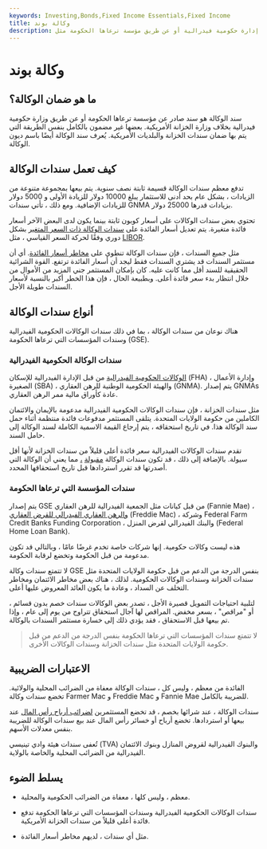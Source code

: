 ```yaml
---
keywords: Investing,Bonds,Fixed Income Essentials,Fixed Income
title: وكالة بوند
description: سند الوكالة هو سند صادر عن إدارة حكومية فيدرالية أو عن طريق مؤسسة ترعاها الحكومة مثل Freddie Mac أو Fannie Mae.
---
```


# وكالة بوند
## ما هو ضمان الوكالة؟

سند الوكالة هو سند صادر عن مؤسسة ترعاها الحكومة أو عن طريق وزارة حكومية فيدرالية بخلاف وزارة الخزانة الأمريكية. بعضها غير مضمون بالكامل بنفس الطريقة التي يتم بها ضمان سندات الخزانة والبلديات الأمريكية. يُعرف سند الوكالة أيضًا باسم ديون الوكالة.

## كيف تعمل سندات الوكالة

تدفع معظم سندات الوكالة قسيمة ثابتة نصف سنوية. يتم بيعها بمجموعة متنوعة من الزيادات ، بشكل عام بحد أدنى للاستثمار يبلغ 10000 دولار للزيادة الأولى و 5000 دولار للزيادات الإضافية. ومع ذلك ، تأتي سندات GNMA بزيادات قدرها 25000 دولار.

تحتوي بعض سندات الوكالات على أسعار كوبون ثابتة بينما يكون لدى البعض الآخر أسعار فائدة متغيرة. يتم تعديل أسعار الفائدة على [سندات الوكالة ذات السعر المتغير](/floater) بشكل دوري وفقًا لحركة السعر القياسي ، مثل [LIBOR](/libor).

مثل جميع السندات ، فإن سندات الوكالة تنطوي على [مخاطر أسعار الفائدة](/interestraterisk). أي أن مستثمر السندات قد يشتري السندات فقط ليجد أن أسعار الفائدة ترتفع. القوة الشرائية الحقيقية للسند أقل مما كانت عليه. كان بإمكان المستثمر جني المزيد من الأموال من خلال انتظار بدء سعر فائدة أعلى. وبطبيعة الحال ، فإن هذا الخطر أكبر بالنسبة لأسعار السندات طويلة الأجل.

## أنواع سندات الوكالة

هناك نوعان من سندات الوكالة ، بما في ذلك سندات الوكالات الحكومية الفيدرالية وسندات المؤسسات التي ترعاها الحكومة (GSE).

### سندات الوكالة الحكومية الفيدرالية

[الوكالات الحكومية الفيدرالية](/federal-agencies) من قبل الإدارة الفيدرالية للإسكان (FHA) ، وإدارة الأعمال الصغيرة (SBA) ، والهيئة الحكومية الوطنية للرهن العقاري (GNMA). يتم إصدار GNMAs عادة كأوراق مالية ممر الرهن العقاري.

مثل سندات الخزانة ، فإن سندات الوكالات الحكومية الفيدرالية مدعومة بالإيمان والائتمان الكاملين من حكومة الولايات المتحدة. يتلقى المستثمر مدفوعات فائدة منتظمة أثناء حمل سند الوكالة هذا. في تاريخ استحقاقه ، يتم إرجاع القيمة الاسمية الكاملة لسند الوكالة إلى حامل السند.

تقدم سندات الوكالات الفيدرالية سعر فائدة أعلى قليلاً من سندات الخزانة لأنها أقل سيولة. بالإضافة إلى ذلك ، قد تكون سندات الوكالة [مقبولة](/callablebond) [،](/callablebond) مما يعني أن الوكالة التي أصدرتها قد تقرر استردادها قبل تاريخ استحقاقها المحدد.

### سندات المؤسسة التي ترعاها الحكومة

يتم إصدار GSE من قبل كيانات مثل الجمعية الفيدرالية للرهن العقاري (Fannie Mae) ، [والرهن العقاري الفيدرالي للقرض العقاري](/freddiemac) (Freddie Mac) ، وشركة Federal Farm Credit Banks Funding Corporation ، والبنك الفيدرالي لقرض المنزل (Federal Home Loan Bank).

هذه ليست وكالات حكومية. إنها شركات خاصة تخدم غرضًا عامًا ، وبالتالي قد تكون مدعومة من قبل الحكومة وتخضع لرقابة الحكومة.

لا تتمتع سندات وكالة GSE بنفس الدرجة من الدعم من قبل حكومة الولايات المتحدة مثل سندات الخزانة وسندات الوكالات الحكومية. لذلك ، هناك بعض مخاطر الائتمان ومخاطر التخلف عن السداد ، وعادة ما يكون العائد المعروض عليها أعلى.

لتلبية احتياجات التمويل قصيرة الأجل ، تصدر بعض الوكالات سندات خصم بدون قسائم ، أو "مراقص" ، بسعر مخفض. المراقص لها آجال استحقاق تتراوح من يوم إلى عام ، وإذا تم بيعها قبل الاستحقاق ، فقد يؤدي ذلك إلى خسارة مستثمر السندات بالوكالة.

> لا تتمتع سندات المؤسسات التي ترعاها الحكومة بنفس الدرجة من الدعم من قبل حكومة الولايات المتحدة مثل سندات الخزانة وسندات الوكالات الأخرى.

>

## الاعتبارات الضريبية

الفائدة من معظم ، وليس كل ، سندات الوكالة معفاة من الضرائب المحلية والولائية. تخضع سندات وكالة Farmer Mac و Freddie Mac و Fannie Mae للضريبة بالكامل.

سندات الوكالة ، عند شرائها بخصم ، قد تخضع المستثمرين [لضرائب أرباح رأس المال](/capital_gains_tax) عند بيعها أو استردادها. تخضع أرباح أو خسائر رأس المال عند بيع سندات الوكالة للضريبة بنفس معدلات الأسهم.

تُعفى سندات هيئة وادي تينيسي (TVA) والبنوك الفيدرالية لقروض المنازل وبنوك الائتمان الفيدرالية من الضرائب المحلية والخاصة بالولاية.

## يسلط الضوء

- معظم ، وليس كلها ، معفاة من الضرائب الحكومية والمحلية.

- سندات الوكالات الحكومية الفيدرالية وسندات المؤسسات التي ترعاها الحكومة تدفع فائدة أعلى قليلاً من سندات الخزانة الأمريكية.

- مثل أي سندات ، لديهم مخاطر أسعار الفائدة.

